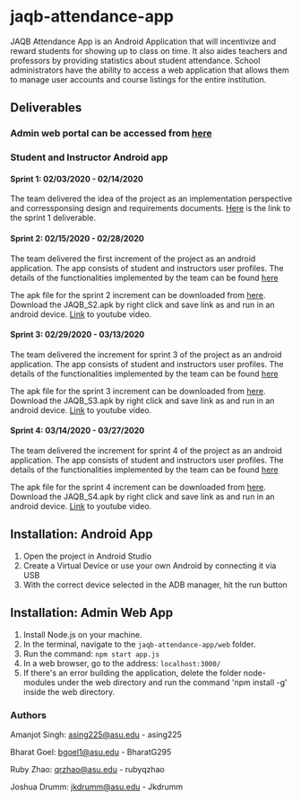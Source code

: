 # jaqb-attendance-app

JAQB Attendance App is an Android Application that will incentivize and reward students for showing up to class on time.
It also aides teachers and professors by providing statistics about student attendance.
School administrators have the ability to access a web application that allows them to manage user accounts and course listings for the entire institution.

## Deliverables
### Admin web portal can be accessed from [here]()

### Student and Instructor Android app

#### Sprint 1: 02/03/2020 - 02/14/2020

The team delivered the idea of the project as an implementation perspective and corressponsing design and requirements documents. [Here](https://drive.google.com/drive/folders/1_f3spOBcYigsPCPFOnJ15grue7upz4Gn) is the link to the sprint 1 deliverable.

#### Sprint 2: 02/15/2020 - 02/28/2020

The team delivered the first increment of the project as an android application. The app consists of student and instructors user profiles. The details of the functionalities implemented by the team can be found [here](https://docs.google.com/document/d/1JiDfwaotclKOdiXwXR_Ovv3P5N81zkR9i4qwKOUxXz8/edit#heading=h.qxlahr8l2jxu)

The apk file for the sprint 2 increment can be downloaded from [here](./deliverables/). Download the JAQB_S2.apk by right click and save link as and run in an android device. [Link](https://www.youtube.com/watch?v=wqeUCOIpPh8) to youtube video.

#### Sprint 3: 02/29/2020 - 03/13/2020

The team delivered the increment for sprint 3 of the project as an android application. The app consists of student and instructors user profiles. The details of the functionalities implemented by the team can be found [here](https://drive.google.com/open?id=1jwOLfQJeKjYkF1ux5J_yDVV5fW7Td96Gwx7nhVrHmZk)

The apk file for the sprint 3 increment can be downloaded from [here](./deliverables/). Download the JAQB_S3.apk by right click and save link as and run in an android device. [Link](https://www.youtube.com/watch?v=YdnpR_wilKo) to youtube video.

#### Sprint 4: 03/14/2020 - 03/27/2020

The team delivered the increment for sprint 4 of the project as an android application. The app consists of student and instructors user profiles. The details of the functionalities implemented by the team can be found [here](https://drive.google.com/open?id=1tBCauL43rOLzWo-QUAWThuL-MhHJE4_xhgrLW9GAAnY)

The apk file for the sprint 4 increment can be downloaded from [here](./deliverables/). Download the JAQB_S4.apk by right click and save link as and run in an android device. [Link]() to youtube video.


## Installation: Android App

1. Open the project in Android Studio
2. Create a Virtual Device or use your own Android by connecting it via USB
3. With the correct device selected in the ADB manager, hit the run button

## Installation: Admin Web App

1. Install Node.js on your machine.
2. In the terminal, navigate to the `jaqb-attendance-app/web` folder.
3. Run the command: `npm start app.js`
4. In a web browser, go to the address: `localhost:3000/`
5. If there's an error building the application, delete the folder node-modules under the web directory and run the command 'npm install -g' inside the web directory.

### Authors

Amanjot Singh: asing225@asu.edu - asing225

Bharat Goel: bgoel1@asu.edu - BharatG295

Ruby Zhao: qrzhao@asu.edu - rubyqzhao

Joshua Drumm: jkdrumm@asu.edu - Jkdrumm
